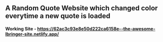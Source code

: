 ## A Random Quote Website which changed color everytime a new quote is loaded
#### Working Site - https://62ac3c93e8e50d222ca6158e--the-awesome-lbringer-site.netlify.app/